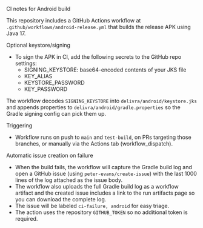 CI notes for Android build

This repository includes a GitHub Actions workflow at `.github/workflows/android-release.yml` that builds the release APK using Java 17.

Optional keystore/signing
- To sign the APK in CI, add the following secrets to the GitHub repo settings:
  - SIGNING_KEYSTORE: base64-encoded contents of your JKS file
  - KEY_ALIAS
  - KEYSTORE_PASSWORD
  - KEY_PASSWORD

The workflow decodes `SIGNING_KEYSTORE` into `delivra/android/keystore.jks` and appends properties to `delivra/android/gradle.properties` so the Gradle signing config can pick them up.

Triggering
- Workflow runs on push to `main` and `test-build`, on PRs targeting those branches, or manually via the Actions tab (workflow_dispatch).

Automatic issue creation on failure
- When the build fails, the workflow will capture the Gradle build log and open a GitHub issue (using `peter-evans/create-issue`) with the last 1000 lines of the log attached as the issue body.
- The workflow also uploads the full Gradle build log as a workflow artifact and the created issue includes a link to the run artifacts page so you can download the complete log.
- The issue will be labeled `ci-failure, android` for easy triage.
- The action uses the repository `GITHUB_TOKEN` so no additional token is required.
